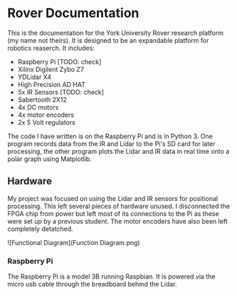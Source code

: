 # Rover Documentation

This is the documentation for the York University Rover research platform (my name not theirs). It is designed to be an expandable platform for robotics reaserch.
It includes:

- Raspberry Pi [TODO: check]
- Xilinx Digilent Zybo Z7
- YDLidar X4
- High Precision AD HAT
- 5x IR Sensors [TODO: check]
- Sabertooth 2X12
- 4x DC motors
- 4x motor encoders
- 2x 5 Volt regulators

The code I have written is on the Raspberry Pi and is in Python 3. One program records data from the IR and Lidar to the Pi's SD card for later processing, the other program plots the Lidar and IR data in real time onto a polar graph using Matplotlib.

## Hardware

My project was focused on using the Lidar and IR sensors for positional processing. This left several pieces of hardware unused.
I disconnected the FPGA chip from power but left most of its connections to the Pi as these were set up by a previous student. The motor encoders have also been left completely detatched.

![Functional Diagram](Function Diagram.png)


### Raspberry Pi

The Raspberry Pi is a model 3B running Raspbian.
It is powered via the micro usb cable through the breadboard behind the Lidar.
